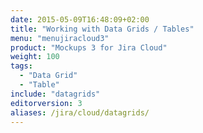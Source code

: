 ```yaml
---
date: 2015-05-09T16:48:09+02:00
title: "Working with Data Grids / Tables"
menu: "menujiracloud3"
product: "Mockups 3 for Jira Cloud"
weight: 100
tags:
  - "Data Grid"
  - "Table"
include: "datagrids"
editorversion: 3
aliases: /jira/cloud/datagrids/
---
```

